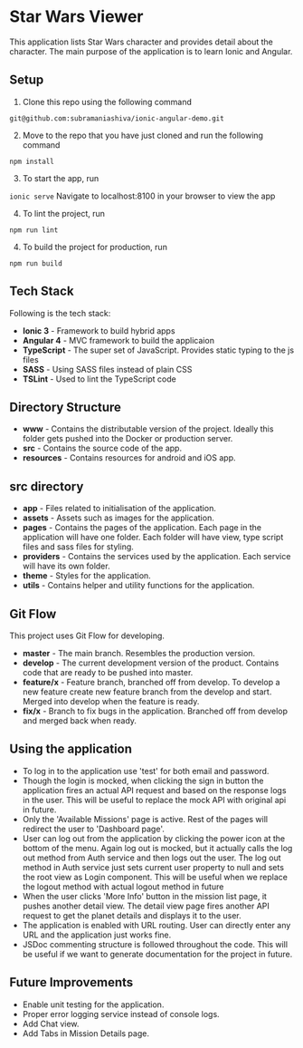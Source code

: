 Star Wars Viewer
===================

This application lists Star Wars character and provides detail about the character. The main purpose of the application is to learn Ionic and Angular.

Setup
-----

1)  Clone this repo using the following command

`git@github.com:subramaniashiva/ionic-angular-demo.git`


2)  Move to the repo that you have just cloned and run the following command

`npm install`

3) To start the app, run

`ionic serve`
  Navigate to localhost:8100 in your browser to view the app

4) To lint the project, run

`npm run lint`

4) To build the project for production, run

`npm run build`


Tech Stack
----------
Following is the tech stack:

 - **Ionic 3** - Framework to build hybrid apps
 - **Angular 4** - MVC framework to build the applicaion
 - **TypeScript** - The super set of JavaScript. Provides static typing to the js files
 - **SASS** - Using SASS files instead of plain CSS
 - **TSLint** - Used to lint the TypeScript code

Directory Structure
-------------------
 - **www** - Contains the distributable version of the project. Ideally this folder gets pushed into the Docker or production server.
 - **src** - Contains the source code of the app.
 - **resources** - Contains resources for android and iOS app.

src directory
-----------------
 - **app** - Files related to initialisation of the application.
 - **assets** - Assets such as images for the application. 
 - **pages** - Contains the pages of the application. Each page in the application will have one folder. Each folder will have view, type script files and sass files for styling.
 - **providers** - Contains the services used by the application. Each service will have its own folder.
 - **theme** - Styles for the application.
 - **utils** - Contains helper and utility functions for the application.

Git Flow
-------
This project uses Git Flow for developing. 
 - **master** - The main branch. Resembles the production version.
 - **develop** - The current development version of the product. Contains code that are ready to be pushed into master. 
 - **feature/x** - Feature branch, branched off from develop. To develop a new feature create new feature branch from the develop and start. Merged into develop when the feature is ready.
 - **fix/x** - Branch to fix bugs in the application. Branched off from develop and merged back when ready.

Using the application
-------
- To log in to the application use 'test' for both email and password.
- Though the login is mocked, when clicking the sign in button the application fires an actual API request and based on the response logs in the user. This will be useful to replace the mock API with original api in future.
- Only the 'Available Missions' page is active. Rest of the pages will redirect the user to 'Dashboard page'.
- User can log out from the application by clicking the power icon at the bottom of the menu. Again log out is mocked, but it actually calls the log out method from Auth service and then logs out the user. The log out method in Auth service just sets current user property to null and sets the root view as Login component. This will be useful when we replace the logout method with actual logout method in future
- When the user clicks 'More Info' button in the mission list page, it pushes another detail view. The detail view page fires another API request to get the planet details and displays it to the user.
- The application is enabled with URL routing. User can directly enter any URL and the application just works fine.
- JSDoc commenting structure is followed throughout the code. This will be useful if we want to generate documentation for the project in future.

Future Improvements
-------
- Enable unit testing for the application.
- Proper error logging service instead of console logs.
- Add Chat view.
- Add Tabs in Mission Details page.
